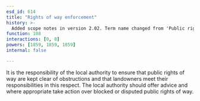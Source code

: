 ```yaml
---
esd_id: 614
title: "Rights of way enforcement"
history: >-
  Added scope notes in version 2.02. Term name changed from 'Public rights of way - enforcement' to 'Planning - rights of way - enforcement' in version 3.00. name changed to 'Rights of way enforcement' in version 4.00.
function: 108
interactions: [0, 8]
powers: [1859, 1859, 1859]
internal: false

---
```


It is the responsibility of the local authority to ensure that public rights of way are kept clear of obstructions and that landowners meet their responsibilities in this respect.  The local authority should offer advice and where appropriate take action over blocked or disputed public rights of way.

